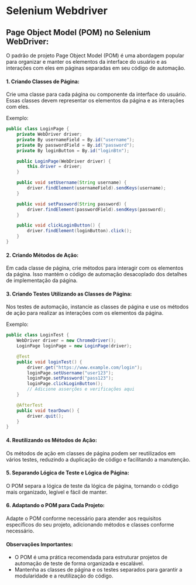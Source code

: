 # Selenium Webdriver

## **Page Object Model (POM) no Selenium WebDriver:**

O padrão de projeto Page Object Model (POM) é uma abordagem popular para organizar e manter os elementos da interface do usuário e as interações com eles em páginas separadas em seu código de automação. 

#### **1. Criando Classes de Página:**

Crie uma classe para cada página ou componente da interface do usuário. Essas classes devem representar os elementos da página e as interações com eles.

Exemplo:

```java
public class LoginPage {
    private WebDriver driver;
    private By usernameField = By.id("username");
    private By passwordField = By.id("password");
    private By loginButton = By.id("loginBtn");

    public LoginPage(WebDriver driver) {
        this.driver = driver;
    }

    public void setUsername(String username) {
        driver.findElement(usernameField).sendKeys(username);
    }

    public void setPassword(String password) {
        driver.findElement(passwordField).sendKeys(password);
    }

    public void clickLoginButton() {
        driver.findElement(loginButton).click();
    }
}
```

#### **2. Criando Métodos de Ação:**

Em cada classe de página, crie métodos para interagir com os elementos da página. Isso mantém o código de automação desacoplado dos detalhes de implementação da página.

#### **3. Criando Testes Utilizando as Classes de Página:**

Nos testes de automação, instancie as classes de página e use os métodos de ação para realizar as interações com os elementos da página.

Exemplo:

```java
public class LoginTest {
    WebDriver driver = new ChromeDriver();
    LoginPage loginPage = new LoginPage(driver);

    @Test
    public void loginTest() {
        driver.get("https://www.example.com/login");
        loginPage.setUsername("user123");
        loginPage.setPassword("pass123");
        loginPage.clickLoginButton();
        // Adicione asserções e verificações aqui
    }

    @AfterTest
    public void tearDown() {
        driver.quit();
    }
}
```

#### **4. Reutilizando os Métodos de Ação:**

Os métodos de ação em classes de página podem ser reutilizados em vários testes, reduzindo a duplicação de código e facilitando a manutenção.

#### **5. Separando Lógica de Teste e Lógica de Página:**

O POM separa a lógica de teste da lógica de página, tornando o código mais organizado, legível e fácil de manter.

#### **6. Adaptando o POM para Cada Projeto:**

Adapte o POM conforme necessário para atender aos requisitos específicos do seu projeto, adicionando métodos e classes conforme necessário.

#### **Observações Importantes:**

- O POM é uma prática recomendada para estruturar projetos de automação de teste de forma organizada e escalável.
- Mantenha as classes de página e os testes separados para garantir a modularidade e a reutilização do código.
